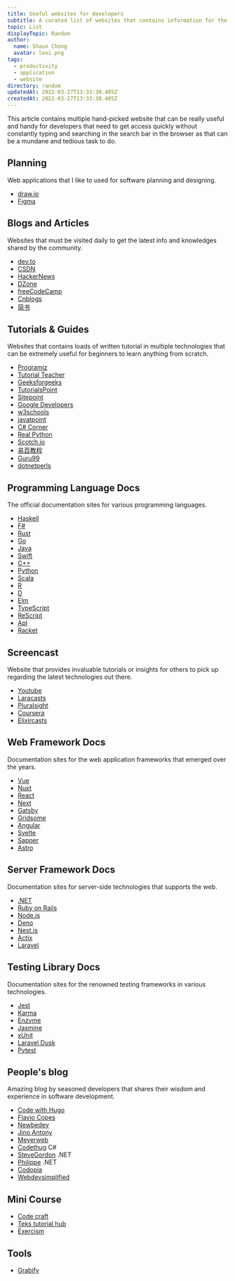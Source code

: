 ```yaml
---
title: Useful websites for developers
subtitle: A curated list of websites that contains information for the latest technologies and useful tools
topic: List
displayTopic: Random
author:
  name: Shaun Chong
  avatar: levi.png
tags:
  - productivity
  - application
  - website
directory: random
updatedAt: 2022-03-27T13:33:30.485Z
createdAt: 2022-03-27T13:33:30.485Z
---
```


This article contains multiple hand-picked website that can be really useful and handy for developers that need to get access quickly without constantly typing and searching in the search bar in the browser as that can be a mundane and tedious task to do.

## Planning

Web applications that I like to used for software planning and designing.

- [draw.io](https://app.diagrams.net/)
- [Figma](https://www.figma.com/)

## Blogs and Articles

Websites that must be visited daily to get the latest info and knowledges shared by the community.

- [dev.to](https://dev.to/)
- [CSDN](https://www.csdn.net/)
- [HackerNews](https://news.ycombinator.com/)
- [DZone](https://dzone.com/)
- [freeCodeCamp](https://www.freecodecamp.org/)
- [Cnblogs](https://www.cnblogs.com/)
- [简书](https://www.jianshu.com/)

## Tutorials & Guides

Websites that contains loads of written tutorial in multiple technologies that can be extremely useful for beginners to learn anything from scratch.

- [Programiz](https://www.programiz.com/)
- [Tutorial Teacher](https://www.tutorialsteacher.com/)
- [Geeksforgeeks](https://www.geeksforgeeks.org/)
- [TutorialsPoint](https://www.tutorialspoint.com/index.htm)
- [Sitepoint](https://www.sitepoint.com/)
- [Google Developers](https://developers.google.com/)
- [w3schools](https://www.w3schools.com/)
- [javatpoint](https://www.javatpoint.com/)
- [C# Corner](https://www.c-sharpcorner.com/)
- [Real Python](https://realpython.com/)
- [Scotch.io](https://scotch.io/)
- [易百教程](https://www.yiibai.com/)
- [Guru99](https://www.guru99.com/)
- [dotnetperls](https://www.dotnetperls.com/)

## Programming Language Docs

The official documentation sites for various programming languages.

- [Haskell](https://www.haskell.org/)
- [F#](https://fsharp.org/)
- [Rust](https://www.rust-lang.org/)
- [Go](https://go.dev/)
- [Java](https://docs.oracle.com/javase/8/docs/technotes/guides/language/index.html)
- [Swift](https://www.swift.org/)
- [C++](https://www.cplusplus.com/reference/)
- [Python](https://www.python.org/)
- [Scala](https://www.scala-lang.org/)
- [R](https://www.r-project.org/about.html)
- [D](https://dlang.org/)
- [Elm](https://elm-lang.org/)
- [TypeScript](https://www.typescriptlang.org/)
- [ReScript](https://rescript-lang.org/)
- [Apl](https://xpqz.github.io/learnapl/intro.html)
- [Racket](https://racket-lang.org/)

## Screencast

Website that provides invaluable tutorials or insights for others to pick up regarding the latest technologies out there.

- [Youtube](https://www.youtube.com/)
- [Laracasts](https://laracasts.com/)
- [Pluralsight](https://www.pluralsight.com/)
- [Coursera](https://www.coursera.org/)
- [Elixircasts](https://elixircasts.io/)

## Web Framework Docs

Documentation sites for the web application frameworks that emerged over the years.

- [Vue](https://vuejs.org/)
- [Nuxt](https://nuxtjs.org/)
- [React](https://reactjs.org/)
- [Next](https://nextjs.org/)
- [Gatsby](https://www.gatsbyjs.com/)
- [Gridsome](https://gridsome.org/)
- [Angular](https://angular.io/)
- [Svelte](https://svelte.dev/)
- [Sapper](https://sapper.svelte.dev/)
- [Astro](https://astro.build/)

## Server Framework Docs

Documentation sites for server-side technologies that supports the web.

- [.NET](https://docs.microsoft.com/en-us/dotnet/)
- [Ruby on Rails](https://rubyonrails.org/)
- [Node.js](https://nodejs.org/en/)
- [Deno](https://deno.land/)
- [Nest.js](https://nestjs.com/)
- [Actix](https://actix.rs/)
- [Laravel](https://laravel.com/)

## Testing Library Docs

Documentation sites for the renowned testing frameworks in various technologies.

- [Jest](https://jestjs.io/)
- [Karma](https://karma-runner.github.io/latest/index.html)
- [Enzyme](https://enzymejs.github.io/enzyme/)
- [Jasmine](https://jasmine.github.io/pages/getting_started.html)
- [xUnit](https://xunit.net/)
- [Laravel Dusk](https://laravel.com/docs/8.x/dusk)
- [Pytest](https://docs.pytest.org)

## People's blog

Amazing blog by seasoned developers that shares their wisdom and experience in software development.

- [Code with Hugo](https://codewithhugo.com/)
- [Flavio Copes](https://flaviocopes.com/)
- [Newbedev](https://newbedev.com/)
- [Jino Antony](https://jinoantony.com/)
- [Meyerweb](https://meyerweb.com/)
- [Codethug](http://codethug.com/) C#
- [SteveGordon](https://www.stevejgordon.co.uk/) .NET
- [Philippe](https://pvlerick.github.io/) .NET
- [Codopia](https://codopia.wordpress.com/)
- [Webdevsimplified](https://blog.webdevsimplified.com/)

## Mini Course

- [Code craft](https://codecraft.tv/)
- [Teks tutorial hub](https://www.tektutorialshub.com/)
- [Exercism](https://exercism.org/)

## Tools

- [Grabify](https://grabify.link/)
